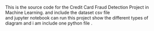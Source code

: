 This is the source code for the Credit Card Fraud Detection Project in Machine Learning. and include the dataset csv file  
and jupyter notebook can run this project show the different types of diagram and i am include one python file .

